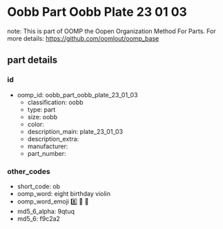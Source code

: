 # Oobb Part Oobb Plate 23 01 03  

note: This is part of OOMP the Oopen Organization Method For Parts. For more details: https://github.com/oomlout/oomp_base

##  part details





### id
* oomp_id: oobb_part_oobb_plate_23_01_03
  * classification: oobb
  * type: part
  * size: oobb
  * color: 
  * description_main: plate_23_01_03
  * description_extra: 
  * manufacturer: 
  * part_number: 

### other_codes
* short_code: ob
* oomp_word: eight birthday violin
* oomp_word_emoji :eight: :birthday: :violin:
* md5_6_alpha: 9qtuq
* md5_6: f9c2a2